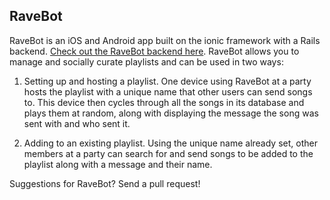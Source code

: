 RaveBot
-------

RaveBot is an iOS and Android app built on the ionic framework with a Rails backend. [Check out the RaveBot backend here](https://github.com/aaronkendall/ravebot_backend). RaveBot allows you to manage and socially curate playlists and can be used in two ways:

1. Setting up and hosting a playlist. One device using RaveBot at a party hosts the playlist with a unique name that other users can send songs to. This device then cycles through all the songs in its database and plays them at random, along with displaying the message the song was sent with and who sent it.

2. Adding to an existing playlist. Using the unique name already set, other members at a party can search for and send songs to be added to the playlist along with a message and their name.

Suggestions for RaveBot? Send a pull request!
